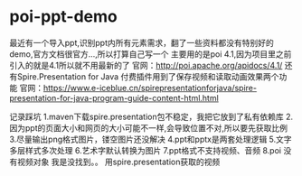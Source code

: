 # poi-ppt-demo
最近有一个导入ppt,识别ppt内所有元素需求，翻了一些资料都没有特别好的demo,官方文档很官方...,所以打算自己写一个
主要用的是poi 4.1,因为项目里之前引入的就是4.1所以就不用最新的了
官网：http://poi.apache.org/apidocs/4.1/
还有Spire.Presentation for Java 付费插件用到了保存视频和读取动画效果两个功能
官网：https://www.e-iceblue.cn/spirepresentationforjava/spire-presentation-for-java-program-guide-content-html.html

记录踩坑
1.maven下载spire.presentation包不稳定，我把它放到了私有依赖库
2.因为ppt的页面大小和网页的大小可能不一样,会导致位置不对,所以要先获取比例
3.尽量输出png格式图片，镂空图片还没解决
4.ppt和pptx是两套处理逻辑
5.文字多层样式多次处理
6.艺术字默认转换为图片
7.ppt格式不支持视频、音频
8.poi 没有视频对象  我是没找到。。 用spire.presentation获取的视频